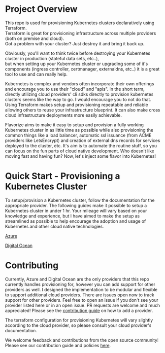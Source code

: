 # Project Overview

This repo is used for provisioning Kubernetes clusters declaratively using Terraform.  
Terraform is great for provisioning infrastructure across multiple providers (both on premise and cloud).  
Got a problem with your cluster? Just destroy it and bring it back up.  

Obviously, you'll want to think twice before destroying your Kubernetes cluster in production (stateful data sets, etc..),  
but when setting up your Kubernetes cluster or upgrading some of it's components (ingress controller, certmanager, externaldns, etc..) it is a great tool to use and can really help.

Kubernetes is complex and vendors often incorporate their own offerings and encourage you to use their "cloud" and "apis".
In the short term, directly utilizing cloud providers' cli sdks directly to provision kubernetes clusters seems like the way to go.
I would encourage you to not do that. Using Terraform makes setup and provisioning repeatable and reliable allowing others to reuse your infrastructure blueprint. It can also make cross cloud infrastructure deployments more easily achievable.

Flavorize aims to make it easy to setup and provision a fully working Kubernetes cluster in as little time as possible while also provisioning the common things like a load balancer, automatic ssl issuance (from ACME providers like LetsEncrypt) and creation of external dns records for services deployed to the cluster, etc. It's aim is to automate the routine stuff, so you can focus on the fun parts of cloud native development. Who doesn't like moving fast and having fun? Now, let's inject some flavor into Kubernetes!

# Quick Start - Provisioning a Kubernetes Cluster

To setup/provision a Kubernetes cluster, follow the documentation for the appropriate provider. The following guides make it possible to setup a Kubernetes cluster in under 1 hr. Your mileage will vary based on your 
knowledge and experience, but I have aimed to make the setup as streamlined as possible to help encourage the adoption and usage of Kubernetes and other cloud native technologies.

[Azure](https://github.com/ryanmcafee/flavorize/blob/master/docs/providers/Azure.md)        

[Digital Ocean](https://github.com/ryanmcafee/flavorize/blob/master/docs/providers/DigitalOcean.md)

# Contributing

Currently, Azure and Digital Ocean are the only providers that this repo currently handles provisioning for, however you can add support for other providers as well. I designed the implementation to be modular and flexible to support additional cloud providers. There are issues open now to track support for other providers. Feel free to open an issue if you don't see your provider listed here or in an open issue. PR requests are welcome and much appreciated! Please see the [contribution guide](https://github.com/ryanmcafee/flavorize/blob/master/docs/Contributing.md) on how to add a provider.

The terraform configuration for provisioning Kubernetes will vary slightly according to the cloud provider, so please consult your cloud provider's documentation.

We welcome feedback and contributions from the open source community! Please see our contribution guide and policies [here](https://github.com/ryanmcafee/flavorize/blob/master/docs/Contributing.md).


